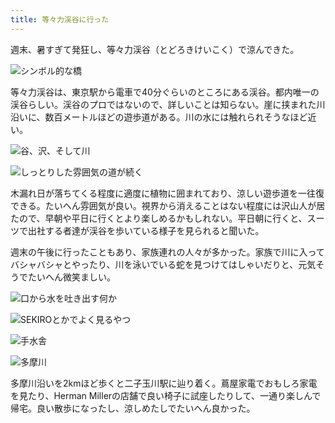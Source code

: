 ```yaml
---
title: 等々力渓谷に行った
---
```

週末、暑すぎて発狂し、等々力渓谷（とどろきけいこく）で涼んできた。

![](https://lh6.googleusercontent.com/0Xw_QAeUG93BVaEK3xUtthk61gry-mhsKhhsomtoeN7ipsR5HZp97S_UVec0wBvV9RD_A5Eqd5iCMxzhJYE0D-8OMKdwqTIkFhA7UHAXezlJuIMNR1QX2gIO8ipJ99MDcgqeKcaE5e_3_CFYL64 "シンボル的な橋")

等々力渓谷は、東京駅から電車で40分ぐらいのところにある渓谷。都内唯一の渓谷らしい。渓谷のプロではないので、詳しいことは知らない。崖に挟まれた川沿いに、数百メートルほどの遊歩道がある。川の水には触れられそうなほど近い。

![](https://lh3.googleusercontent.com/hoI6mDGyGWFqmeMb0RziLDfZGZjDcy-TTCGG1kAREvf-D3gpQx7wlxNOwzoOUOx-8XXCQ7WDOXRwniVNeFEPClKRP_1Kk_V0KFrg6b8AKsrdZxvYwir_OFtihw66-A_d8Gk4AhrjLB70gXtklao "谷、沢、そして川")

![](https://lh6.googleusercontent.com/eo0700_0tskgscic610cQcu681KH-tJl9dOQv8Q5hzscGTQbhNe7M2MoxzYUL07OVtntf689_bslXBHbCDxHwUIGDl77mVjc41dcPgkO77klKp7yTXFiqFccW-HSKUBh8HBxo2lihG5K5QdAs7U "しっとりした雰囲気の道が続く")

木漏れ日が落ちてくる程度に適度に植物に囲まれており、涼しい遊歩道を一往復できる。たいへん雰囲気が良い。視界から消えることはない程度には沢山人が居たので、早朝や平日に行くとより楽しめるかもしれない。平日朝に行くと、スーツで出社する者達が渓谷を歩いている様子を見られると聞いた。

週末の午後に行ったこともあり、家族連れの人々が多かった。家族で川に入ってバシャバシャとやったり、川を泳いでいる蛇を見つけてはしゃいだりと、元気そうでたいへん微笑ましい。

![](https://lh4.googleusercontent.com/OSnvIDjwxp4Frn4Ub_Y12DmkDL8q_74526-WwKIMpZMZzl7O9Df_FUjuHNEFtGurZ0eV3QqyW6OfeJgyw0lwUwVAmOqdUh3ljxt1hnOoReZpuZFnNl2PI_Qq5zGdHd6F1u25dd87cK_-Sz0sQFE "口から水を吐き出す何か")

![](https://lh3.googleusercontent.com/BltbQ8-iRlAickvGlE_jCQPilzIMG8Se0cFJWI6FLxTMHL5rrqDS7EPRMViDllNPYbbDUkc1mmluR9EesNQz5KtRHGphTj6rMYcrLIfeG6rHFvEQarIhlSK8LCzknH-2atxCVxUrgPGFDB9Mqz0 "SEKIROとかでよく見るやつ")

![](https://lh4.googleusercontent.com/dgjGqhn3oOXArvsb68HuNlw-op_XkK_m3k5xfs9FDtqJHhBiyAYp6WAA_YpXUtfMoUCF-A-KJ7gSAQTW28gAqiWm7voaqm19pTrpdSu0M-zTpWmLVdgopK_UlTJ5uF-4BoL3uOvwppHuT4uJWDE "手水舎")

![](https://lh5.googleusercontent.com/5ImS0Z__ZG0gyqgbdmNcwtLU7eAkxlhZF7132sYy9_ia7Tfmhdw04f6jyrGJVl0DmSP6UXZvajSLHZ0dCCR8-8z0tOZYRzcgXcNV1ADMvEFmzTQ2HS862H3FHIRoEvs3p_eyLW_HU2oGaExLKLs "多摩川")

多摩川沿いを2kmほど歩くと二子玉川駅に辿り着く。蔦屋家電でおもしろ家電を見たり、Herman Millerの店舗で良い椅子に試座したりして、一通り楽しんで帰宅。良い散歩になったし、涼しめたしでたいへん良かった。
